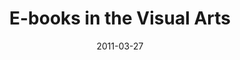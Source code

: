 ---
title: "E-books in the Visual Arts"
event: ARLIS/NA
date: 2011-03-27
location: Minneapolis
type: poster session
links:
- title: Poster
  options:
  - link_type: PDF
    link: /downloads/ebooks-in-the-arts.pdf
---